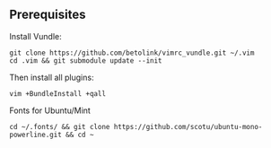 ## Prerequisites

Install Vundle:

    git clone https://github.com/betolink/vimrc_vundle.git ~/.vim
    cd .vim && git submodule update --init

Then install all plugins:

    vim +BundleInstall +qall

Fonts for Ubuntu/Mint

    cd ~/.fonts/ && git clone https://github.com/scotu/ubuntu-mono-powerline.git && cd ~ 

